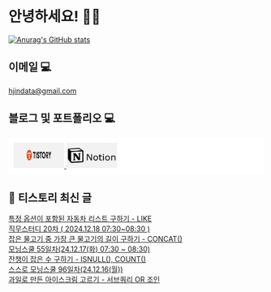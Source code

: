 # 안녕하세요! 🙋‍♂️

[![Anurag's GitHub stats](https://github-readme-stats.vercel.app/api?username=HGJin)](https://github.com/anuraghazra/github-readme-stats)
<!--
[![Top Langs](https://github-readme-stats.vercel.app/api/top-langs/?username=HGJin&layout=compact&hide=r,jupyter%20notebook,c%23&exclude_repo=roharui.github.io)](https://github.com/anuraghazra/github-readme-stats)
-->
<!--
## 이런 환경에 익숙해요✍🏼

## 언어

<p>
  <img alt="" src= "https://img.shields.io/badge/JavaScript-F7DF1E?style=flat-square&logo=JavaScript&logoColor=white"/> 
  <img alt="" src= "https://img.shields.io/badge/TypeScript-black?logo=typescript&logoColor=blue"/>
</p>
-->
## 이메일 💻

hjindata@gmail.com

## 블로그 및 포트폴리오 💻

<div style="display: flex; flex-direction: row;background-color: white;padding: 10px;">
    <div style="margin-right: 10px;">
        <a href="https://hjindata.tistory.com/">
            <img src="https://github.com/HGJin/tistory/blob/main/logo/tistory1.png?raw=true" width="100" height="50" />
        </a>
        <a href="https://adventurous-pamphlet-28c.notion.site/DA-Data-Analyst-d609592479e144c9ba8ea716122ef05c/">
            <img src="https://github.com/HGJin/tistory/blob/e35e6767cef7d139a31c75581ae47e5a76940263/logo/notion.png?raw=true" width="100" height="50" />
        </a>
    </div>
</div>

## 📝 티스토리 최신 글

<a href=https://hjindata.tistory.com/458>특정 옵션이 포함된 자동차 리스트 구하기 - LIKE</a></br><a href=https://hjindata.tistory.com/473>직무스터디 20차 ( 2024.12.18 07:30~08:30 )</a></br><a href=https://hjindata.tistory.com/457>잡은 물고기 중 가장 큰 물고기의 길이 구하기 - CONCAT()</a></br><a href=https://hjindata.tistory.com/470>모닝스쿨 55일차(24.12.17(화) 07:30 ~ 08:30)</a></br><a href=https://hjindata.tistory.com/456>잔챙이 잡은 수 구하기 - ISNULL(), COUNT()</a></br><a href=https://hjindata.tistory.com/476>스스로 모닝스쿨 96일차(24.12.16(월))</a></br><a href=https://hjindata.tistory.com/455>과일로 만든 아이스크림 고르기 - 서브쿼리 OR 조인</a></br>